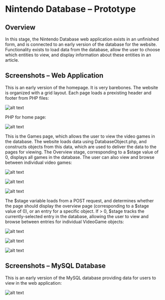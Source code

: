 # Nintendo Database – Prototype 

## Overview
In this stage, the Nintendo Database web application exists in an unfinished form, and is connected to an early version of the database for the website. Functionality exists to load data from the database, allow the user to choose which entities to view, and display information about these entities in an article.

## Screenshots – Web Application 
This is an early version of the homepage. It is very barebones. The website is organized with a grid layout. Each page loads a prexisting header and footer from PHP files:

![alt text](/prototype/screenshots/prototype-2.png)

PHP for home page:

![alt text](/prototype/screenshots/prototype-1.png)

This is the Games page, which allows the user to view the video games in the database. The website loads data using DatabaseObject.php, and constructs objects from this data, which are used to deliver the data to the pages for viewing. The Overview stage, corresponding to a $stage value of 0, displays all games in the database. The user can also view and browse between individual video games:

![alt text](/prototype/screenshots/prototype-4.png)

![alt text](/prototype/screenshots/prototype-5.png)

![alt text](/prototype/screenshots/prototype-6.png)


The $stage variable loads from a POST request, and determines whether the page should display the overview page (corresponding to a $stage value of 0), or an entry for a specific object. If > 0, $stage tracks the currently-selected entry in the database, allowing the user to view and browse between entries for individual VideoGame objects:

![alt text](/prototype/screenshots/prototype-7.png)

![alt text](/prototype/screenshots/prototype-8.png)

![alt text](/prototype/screenshots/prototype-9.png)

## Screenshots – MySQL Database
This is an early version of the MySQL database providing data for users to view in the web application:

![alt text](/prototype/screenshots/prototype-3.png)
